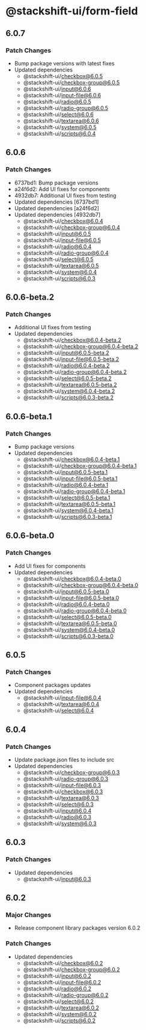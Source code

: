 # @stackshift-ui/form-field

## 6.0.7

### Patch Changes

- Bump package versions with latest fixes
- Updated dependencies
  - @stackshift-ui/checkbox@6.0.5
  - @stackshift-ui/checkbox-group@6.0.5
  - @stackshift-ui/input@6.0.6
  - @stackshift-ui/input-file@6.0.6
  - @stackshift-ui/radio@6.0.5
  - @stackshift-ui/radio-group@6.0.5
  - @stackshift-ui/select@6.0.6
  - @stackshift-ui/textarea@6.0.6
  - @stackshift-ui/system@6.0.5
  - @stackshift-ui/scripts@6.0.4

## 6.0.6

### Patch Changes

- 6737bd1: Bump package versions
- a24f6d2: Add UI fixes for components
- 4932db7: Additional UI fixes from testing
- Updated dependencies [6737bd1]
- Updated dependencies [a24f6d2]
- Updated dependencies [4932db7]
  - @stackshift-ui/checkbox@6.0.4
  - @stackshift-ui/checkbox-group@6.0.4
  - @stackshift-ui/input@6.0.5
  - @stackshift-ui/input-file@6.0.5
  - @stackshift-ui/radio@6.0.4
  - @stackshift-ui/radio-group@6.0.4
  - @stackshift-ui/select@6.0.5
  - @stackshift-ui/textarea@6.0.5
  - @stackshift-ui/system@6.0.4
  - @stackshift-ui/scripts@6.0.3

## 6.0.6-beta.2

### Patch Changes

- Additional UI fixes from testing
- Updated dependencies
  - @stackshift-ui/checkbox@6.0.4-beta.2
  - @stackshift-ui/checkbox-group@6.0.4-beta.2
  - @stackshift-ui/input@6.0.5-beta.2
  - @stackshift-ui/input-file@6.0.5-beta.2
  - @stackshift-ui/radio@6.0.4-beta.2
  - @stackshift-ui/radio-group@6.0.4-beta.2
  - @stackshift-ui/select@6.0.5-beta.2
  - @stackshift-ui/textarea@6.0.5-beta.2
  - @stackshift-ui/system@6.0.4-beta.2
  - @stackshift-ui/scripts@6.0.3-beta.2

## 6.0.6-beta.1

### Patch Changes

- Bump package versions
- Updated dependencies
  - @stackshift-ui/checkbox@6.0.4-beta.1
  - @stackshift-ui/checkbox-group@6.0.4-beta.1
  - @stackshift-ui/input@6.0.5-beta.1
  - @stackshift-ui/input-file@6.0.5-beta.1
  - @stackshift-ui/radio@6.0.4-beta.1
  - @stackshift-ui/radio-group@6.0.4-beta.1
  - @stackshift-ui/select@6.0.5-beta.1
  - @stackshift-ui/textarea@6.0.5-beta.1
  - @stackshift-ui/system@6.0.4-beta.1
  - @stackshift-ui/scripts@6.0.3-beta.1

## 6.0.6-beta.0

### Patch Changes

- Add UI fixes for components
- Updated dependencies
  - @stackshift-ui/checkbox@6.0.4-beta.0
  - @stackshift-ui/checkbox-group@6.0.4-beta.0
  - @stackshift-ui/input@6.0.5-beta.0
  - @stackshift-ui/input-file@6.0.5-beta.0
  - @stackshift-ui/radio@6.0.4-beta.0
  - @stackshift-ui/radio-group@6.0.4-beta.0
  - @stackshift-ui/select@6.0.5-beta.0
  - @stackshift-ui/textarea@6.0.5-beta.0
  - @stackshift-ui/system@6.0.4-beta.0
  - @stackshift-ui/scripts@6.0.3-beta.0

## 6.0.5

### Patch Changes

- Component packages updates
- Updated dependencies
  - @stackshift-ui/input-file@6.0.4
  - @stackshift-ui/textarea@6.0.4
  - @stackshift-ui/select@6.0.4

## 6.0.4

### Patch Changes

- Update package.json files to include src
- Updated dependencies
  - @stackshift-ui/checkbox-group@6.0.3
  - @stackshift-ui/radio-group@6.0.3
  - @stackshift-ui/input-file@6.0.3
  - @stackshift-ui/checkbox@6.0.3
  - @stackshift-ui/textarea@6.0.3
  - @stackshift-ui/select@6.0.3
  - @stackshift-ui/input@6.0.4
  - @stackshift-ui/radio@6.0.3
  - @stackshift-ui/system@6.0.3

## 6.0.3

### Patch Changes

- Updated dependencies
  - @stackshift-ui/input@6.0.3

## 6.0.2

### Major Changes

- Release component library packages version 6.0.2

### Patch Changes

- Updated dependencies
  - @stackshift-ui/checkbox@6.0.2
  - @stackshift-ui/checkbox-group@6.0.2
  - @stackshift-ui/input@6.0.2
  - @stackshift-ui/input-file@6.0.2
  - @stackshift-ui/radio@6.0.2
  - @stackshift-ui/radio-group@6.0.2
  - @stackshift-ui/select@6.0.2
  - @stackshift-ui/textarea@6.0.2
  - @stackshift-ui/system@6.0.2
  - @stackshift-ui/scripts@6.0.2
